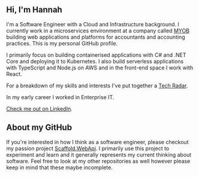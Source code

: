 ## Hi, I'm Hannah

I'm a Software Engineer with a Cloud and Infrastructure background. I currently work in a microservices environment at a company called [MYOB](https://www.myob.com) building web applications and platforms for accountants and accounting practices. This is my personal GitHub profile.

I primarily focus on building containerised applications with C# and .NET Core and deploying it to Kubernetes. I also build serverless applications with TypeScript and Node.js on AWS and in the front-end space I work with React.

For a breakdown of my skills and interests I've put together a [Tech Radar](TechRadar.md).

In my early career I worked in Enterprise IT.

[Check me out on LinkedIn](https://www.linkedin.com/in/hannahchan1).

## About my GitHub

If you're interested in how I think as a software engineer, please checkout my passion project [Scaffold.WebApi](https://github.com/hannahchan/Scaffold.WebApi). I primarily use this project to experiment and learn and it generally represents my current thinking about software. Feel free to look at my other repositories as well however please keep in mind that these maybe incomplete.
